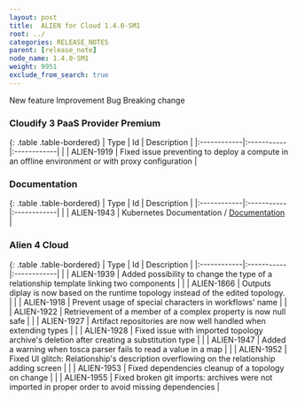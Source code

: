 ```yaml
---
layout: post
title:  ALIEN for Cloud 1.4.0-SM1
root: ../
categories: RELEASE_NOTES
parent: [release_note]
node_name: 1.4.0-SM1
weight: 9951
exclude_from_search: true
---
```





<i class="fa fa-plus text-success"></i> New feature <i class="fa fa-level-up text-primary"></i> Improvement  <i class="fa fa-bug text-danger"></i> Bug <i class="fa fa-exclamation-triangle text-warning"></i> Breaking change


### Cloudify 3 PaaS Provider Premium



  {: .table .table-bordered}
  | Type        | Id         | Description |
  |:------------|:-----------|:------------|
        |  <i class="fa fa-bug text-danger"></i> | ALIEN-1919 | Fixed issue preventing to deploy a compute in an offline environment or with proxy configuration  |
  


### Documentation



  {: .table .table-bordered}
  | Type        | Id         | Description |
  |:------------|:-----------|:------------|
      |  <i class="fa fa-level-up text-primary"></i> | ALIEN-1943 | Kubernetes Documentation / [Documentation](#/documentation/1.3.0/orchestrators/cloudify3_driver/kubernetes.html)  |
    


### Alien 4 Cloud



  {: .table .table-bordered}
  | Type        | Id         | Description |
  |:------------|:-----------|:------------|
      |  <i class="fa fa-level-up text-primary"></i> | ALIEN-1939 | Added possibility to change the type of a relationship template linking two components  |
      |  <i class="fa fa-bug text-danger"></i> | ALIEN-1866 | Outputs diplay is now based on the runtime topology instead of the edited topology.  |
    |  <i class="fa fa-bug text-danger"></i> | ALIEN-1918 | Prevent usage of special characters in workflows' name  |
    |  <i class="fa fa-bug text-danger"></i> | ALIEN-1922 | Retrievement of a member of a complex property is now null safe  |
    |  <i class="fa fa-bug text-danger"></i> | ALIEN-1927 | Artifact repositories are now well handled when extending types  |
    |  <i class="fa fa-bug text-danger"></i> | ALIEN-1928 | Fixed issue with imported topology archive's deletion after creating a substitution  type  |
    |  <i class="fa fa-bug text-danger"></i> | ALIEN-1947 | Added a warning when tosca parser fails to read a value in a map  |
    |  <i class="fa fa-bug text-danger"></i> | ALIEN-1952 | Fixed UI glitch: Relationship's description overflowing on the relationship adding screen  |
    |  <i class="fa fa-bug text-danger"></i> | ALIEN-1953 | Fixed dependencies cleanup of a topology on change  |
    |  <i class="fa fa-bug text-danger"></i> | ALIEN-1955 | Fixed broken git imports: archives were not imported in proper order to avoid missing dependencies  |
  

